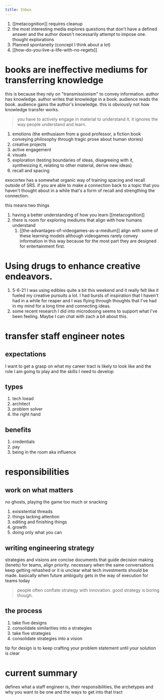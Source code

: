 ```yaml
---
title: Inbox
---
```


1. [[metacognition]] requires cleanup
2. the most interesting media explores questions that don't have a defined answer and the author doesn't necessarily attempt to impose one. thought explorations
3. Planned spontaneity (concept I think about a lot)
4. [[how-do-you-live-a-life-with-no-regets]]

# books are ineffective mediums for transferring knowledge
this is because they rely on "transmissionism" to convey information. author has knowledge. author writes that knowledge in a book. audience reads the book. audience gains the author's knowledge. this is obviously not how knowledge transfer works. 

> you have to actively engage in material to understand it. 
it ignores the way people understand and learn. 
1. emotions (the enthusiasm from a good professor, a fiction book conveying philosophy through tragic prose about human stories)
2. creative projects
3. active engagement
4. visuals
5. exploration (testing boundaries of ideas, disagreeing with it, synthesizing it, relating to other material, derive new ideas)
6. recall and spacing

exocortex has a somewhat organic way of training spacing and recall outside of SRS. if you are able to make a connection back to a topic that you haven't thought about in a while that's a form of recall and strengthing the connection. 


this means two things
1. having a better understanding of how you learn [[metacognition]]
2. there is room for exploring mediums that align with how humans understand 
   1. [[the-advantages-of-videogames-as-a-medium]] align with some of these learning models although videogames rarely convey information in this way because for the most part they are designed for entertainment first. 


# Using drugs to enhance creative endeavors.
1. 5-6-21 I was using edibles quite a bit this weekend and it really felt like it fueled my creative pursuits a lot. I had bursts of inspiration that I haven't had in a while for reaper and I was flying through thoughts that I've had in my mind for a long time and connecting ideas. 
2. some recent research I did into microdosing seems to support what I've been feeling. Maybe I can chat with zach a bit about this. 


# transfer staff engineer notes

## expectations

I want to get a grasp on what my career tract is likely to look like and the role I am going to play and the skills I need to develop

## types

1. tech loead
2. architect
3. problem solver
4. the right hand

## benefits

1. credentials
2. pay
3. being in the room aka influence

# responsibilities

## work on what matters

no ghosts, playing the game too much or snacking

1. exisistential threads
2. things lacking attention
3. editing and finishing things
4. growth
5. doing only what you can

## writing engineering strategy

strategies and visions are concise documents that guide decision making (tenets) for teams, align priority. necessary when the same conversations keep getting rehashed or it is unclear what tech investments should be made. basically when future ambiguity gets in the way of execution for teams today

> people often conflate strategy with innovation. good strategy is boring though.

## the process

1. take five designs
2. consolidate similarities into a strategies
3. take five strategies
4. consolidate strategies into a vision

tip for design is to keep crafting your problem statement until your solution is clear

# current summary

defines what a staff engineer is, their responsibilities, the archetypes and why you want to be one and the ways to get into that tract